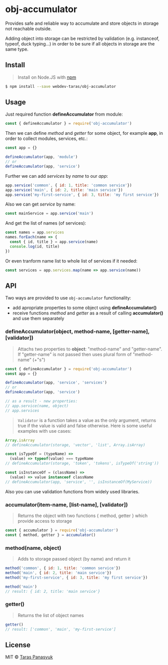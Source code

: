 # obj-accumulator

Provides safe and reliable way to accumulate and store objects in storage not reachable outside.

Adding object into storage can be restricted by validation (e.g. instanceof, typeof, duck typing...) in order to be sure if all objects in storage are the same type.

## Install

> Install on Node.JS with [npm](https://www.npmjs.com/)

```bash
$ npm install --save webdev-taras/obj-accumulator
```

## Usage

Just required function **defineAccumulator** from module:
```javascript
const { defineAccumulator } = require('obj-accumulator')
```
Then we can define *method* and *getter* for some object, for example **app**, in order to collect modules, services, etc.:
```javascript
const app = {}

defineAccumulator(app, 'module')
// or
defineAccumulator(app, 'service')
```
Further we can add *services* by *name* to our *app*:
```javascript
app.service('common', { id: 1, title: 'common service'})
app.service('main', { id: 2, title: 'main service'})
app.service('my-first-service', { id: 3, title: 'my first service'})
```
Also we can get *service* by name:
```javascript
const mainService = app.service('main')
```
And get the list of names (of services):
```javascript
const names = app.services
names.forEach(name => {
  const { id, title } = app.service(name)
  console.log(id, title)
})
```
Or even tranform name list to whole list of services if it needed:
```javascript
const services = app.services.map(name => app.service(name))
```

## API

Two ways are provided to use `obj-accumulator` functionality:
- add apropriate properties to some object using **defineAccumulator()**
- receive functions *method* and *getter* as a result of calling **accumulator()** and use them separately

### defineAccumulator(object, method-name, \[getter-name\], \[validator\])

> Attachs two properties to **object**: "method-name" and "getter-name".
If "getter-name" is not passed then uses plural form of "method-name" (+"s")

```javascript
const { defineAccumulator } = require('obj-accumulator')
const app = {}

defineAccumulator(app, 'service', 'services')
// or
defineAccumulator(app, 'service')

// as a result - new properties:
// app.service(name, object)
// app.services
```
> `Validator` is a function takes a value as the only argument, returns true if the value is valid and false otherwise. Here is some useful examples with use cases:
```javascript
Array.isArray
// defineAccumulator(storage, 'vector', 'list', Array.isArray)

const isTypeOf = (typeName) =>
  (value) => typeof(value) === typeName
// defineAccumulator(storage, 'token', 'tokens', isTypeOf('string'))

const isInstanceOf = (className) =>
  (value) => value instanceof className
// defineAccumulator(app, 'service', '', isInstanceOf(MyService))
```
Also you can use validation functions from widely used libraries.

### accumulator(item-name, \[list-name\], \[validator\])

> Returns the object with two functions { method, getter } which provide access to storage

```javascript
const { accumulator } = require('obj-accumulator')
const { method, getter } = accumulator()
```

### method(name, object)

> Adds to storage passed object (by name) and return it

```javascript
method('common', { id: 1, title: 'common service'})
method('main', { id: 2, title: 'main service'})
method('my-first-service', { id: 3, title: 'my first service'})

method('main')
// result: { id: 2, title: 'main service'}
```

### getter()

> Returns the list of object names

```javascript
getter()
// result: ['common', 'main', 'my-first-service']
```

## License

MIT © [Taras Panasyuk](sumy.taras@gmail.com)
